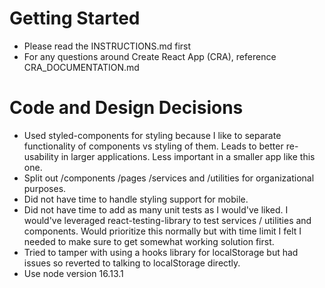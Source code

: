 # Getting Started

- Please read the INSTRUCTIONS.md first
- For any questions around Create React App (CRA), reference
  CRA_DOCUMENTATION.md

# Code and Design Decisions
- Used styled-components for styling because I like to separate functionality of components vs styling of them. Leads to better re-usability in larger applications. Less important in a smaller app like this one.
- Split out /components /pages /services and /utilities for organizational purposes.
- Did not have time to handle styling support for mobile.
- Did not have time to add as many unit tests as I would've liked. I would've leveraged react-testing-library to test services / utilities and components. Would prioritize this normally but with time limit I felt I needed to make sure to get somewhat working solution first.
- Tried to tamper with using a hooks library for localStorage but had issues so reverted to talking to localStorage directly.
- Use node version 16.13.1
<!-- Please document your code & design decisions here. -->

